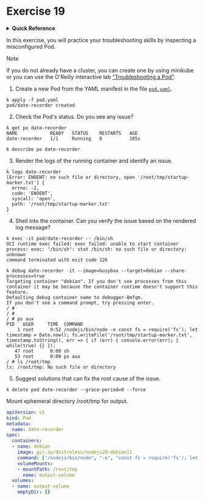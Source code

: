 # Exercise 19

<details>
<summary><b>Quick Reference</b></summary>
<p>

* Namespace: `default`<br>
* Documentation: [Debug Pods](https://kubernetes.io/docs/tasks/debug/debug-application/debug-pods/)

</p>
</details>

In this exercise, you will practice your troubleshooting skills by inspecting a misconfigured Pod.

> [!NOTE]
> If you do not already have a cluster, you can create one by using minikube or you can use the O'Reilly interactive lab ["Troubleshooting a Pod"](https://learning.oreilly.com/scenarios/troubleshooting-a-pod/9781098164140/).

1. Create a new Pod from the YAML manifest in the file [`pod.yaml`](./pod.yaml).

```
k apply -f pod.yaml 
pod/date-recorder created
```
2. Check the Pod's status. Do you see any issue?

```
k get po date-recorder        
NAME            READY   STATUS    RESTARTS   AGE
date-recorder   1/1     Running   0          105s

k describe po date-recorder
```
3. Render the logs of the running container and identify an issue.

```
k logs date-recorder 
[Error: ENOENT: no such file or directory, open '/root/tmp/startup-marker.txt'] {
  errno: -2,
  code: 'ENOENT',
  syscall: 'open',
  path: '/root/tmp/startup-marker.txt'
}
```

4. Shell into the container. Can you verify the issue based on the rendered log message?

```
k exec -it pod/date-recorder -- /bin/sh
OCI runtime exec failed: exec failed: unable to start container process: exec: "/bin/sh": stat /bin/sh: no such file or directory: unknown
command terminated with exit code 126

k debug date-recorder -it --image=busybox --target=debian --share-processes=true
Targeting container "debian". If you don't see processes from this container it may be because the container runtime doesn't support this feature.
Defaulting debug container name to debugger-8mfqm.
If you don't see a command prompt, try pressing enter.
/ # 
/ # 
/ # ps aux
PID   USER     TIME  COMMAND
    1 root      9:52 /nodejs/bin/node -e const fs = require('fs'); let timestamp = Date.now(); fs.writeFile('/root/tmp/startup-marker.txt', timestamp.toString(), err => { if (err) { console.error(err); } while(true) {} });
   47 root      0:00 sh
   53 root      0:00 ps aux
/ # ls /root/tmp
ls: /root/tmp: No such file or directory
```

5. Suggest solutions that can fix the root cause of the issue.

```
k delete pod date-recorder --grace-period=0 --force
```

Mount ephemeral directory /root/tmp for output.
```yaml
apiVersion: v1
kind: Pod
metadata:
  name: date-recorder
spec:
  containers:
  - name: debian
    image: gcr.io/distroless/nodejs20-debian11
    command: ["/nodejs/bin/node", "-e", "const fs = require('fs'); let timestamp = Date.now(); fs.writeFile('/root/tmp/startup-marker.txt', timestamp.toString(), err => { if (err) { console.error(err); } while(true) {} });"]
    volumeMounts:
    - mountPath: /root/tmp
      name: output-volume
  volumes:
  - name: output-volume
    emptyDir: {}
```